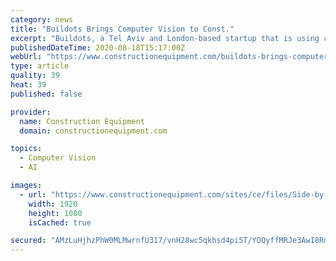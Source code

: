 ```yaml
---
category: news
title: "Buildots Brings Computer Vision to Const."
excerpt: "Buildots, a Tel Aviv and London-based startup that is using computer vision to modernize the construction management industry, announced that it has raised $16 million in total funding. This includes a $3 million seed round, and a $13 million Series A round."
publishedDateTime: 2020-08-18T15:17:00Z
webUrl: "https://www.constructionequipment.com/buildots-brings-computer-vision-const"
type: article
quality: 39
heat: 39
published: false

provider:
  name: Construction Equipment
  domain: constructionequipment.com

topics:
  - Computer Vision
  - AI

images:
  - url: "https://www.constructionequipment.com/sites/ce/files/Side-by-side.png"
    width: 1920
    height: 1080
    isCached: true

secured: "AMzLuHjhzPhW0MLMwrnfU317/vnH28wc5qkhsd4pi5T/YOQyffMRJe3AwI8Rmde/qz+QMzmodwpTXSM0pSeEH0dBYjhUS97I4h+eh80ERqsK1ZbEB7BYzC3haseaqXLNfWVKm71JN9A9mpaJn78N/oVrotmNtrHSmPyNNahiDQFgPXNJUb9UrSrgwbrC5GGZxiuNZX9QD1C830MIHXy1Ni7nuo0fQsN1o3FzCB/jMMvmyXcSYfc3G9rwa//TtiPdKae89eyqMGBzkkJh/yI0R5eees14b7y4jMUbQUBG/wV01HWusfeOVTaEz8I+PBik3ZW6e0NzNo3W/2FMMPISyA==;4Lh0ZogaPIkWMbVo0835fw=="
---
```


